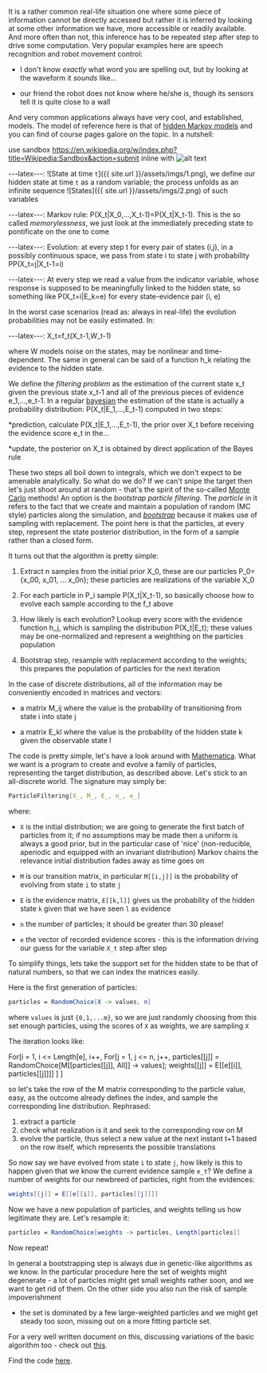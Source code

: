 It is a rather common real-life situation one where some piece of information cannot be directly accessed but rather it is inferred by looking at some other information we have, more accessible or
 readily available. And more often than not, this inference has to be repeated step after step to drive some computation. Very popular examples here are speech recognition and robot movement control:

* I don't know *exactly* what word you are spelling out, but by looking at the waveform it *sounds* like...

* our friend the robot does not know where he/she is, though its sensors tell it is quite close to a wall

 And very common applications always have very cool, and established, models. The model of reference here is that of [hidden Markov models](https://en.wikipedia.org/wiki/Hidden_Markov_model) and you
 can find of course pages galore on the topic. In a nutshell:

use sandbox https://en.wikipedia.org/w/index.php?title=Wikipedia:Sandbox&action=submit
inline with ![alt text](http://monosnap.com/image/bOcxxxxLGF.png "Title")

---latex---: ![State at time `t`]({{ site.url }}/assets/imgs/1.png), we define our hidden state at time `t` as a random variable; the process unfolds as an infinite sequence ![States]({{ site.url }}/assets/imgs/2.png) of such variables 
 
---latex---: Markov rule: P(X_t|X_0,...,X_t-1)=P(X_t|X_t-1). This is the so called *memorylessness*, we just look at the immediately preceding state to pontificate on the one to come

---latex---: Evolution: at every step t for every pair of states (i,j), in a possibly continuous space, we pass from state i to state j with probability PP(X_t=j|X_t-1=i)

---latex---: At every step we read a value from the indicator variable, whose response is supposed to be meaningfully linked to the hidden state, so something like P(X_t=i|E_k=e) for every state-evidence pair (i, e)

In the worst case scenarios (read as: always in real-life) the evolution probabilities may not be easily estimated. In:

---latex---: X_t=f_t(X_t-1,W_t-1)

where W models noise on the states, may be nonlinear and time-dependent. The same in general can be said of a function h_k relating the evidence to the hidden state.

We define the *filtering problem* as the estimation of the current state x_t given the previous state x_t-1 and all of the previous pieces of evidence e_1,...,e_t-1. In a regular
[bayesian](https://en.wikipedia.org/wiki/Bayes_theorem) the estimation of the state is actually a probability distribution:
P(X_t|E_1,...,E_t-1)
computed in two steps:

*prediction, calculate P(X_t|E_1,...,E_t-1), the prior over X_t before receiving the evidence score e_t in the...

*update, the posterior on X_t is obtained by direct application of the Bayes rule

These two steps all boil down to integrals, which we don't expect to be amenable analytically. So what do we do? If we can't snipe the target then let's just shoot around at random - that's the
spirit of the so-called [Monte Carlo](https://en.wikipedia.org/wiki/Monte_Carlo_method) methods! An option is the *bootstrap particle filtering*. The *particle* in it refers to the fact that we
create and maintain a population of random (MC style) particles along the simulation, and [*bootstrap*](https://en.wikipedia.org/wiki/Bootstrapping_(statistics)) because it makes use of sampling
with replacement. The point here is that the particles, at every step, represent the state posterior distribution, in the form of a sample rather than a closed form.

It turns out that the algorithm is pretty simple:

1. Extract n samples from the initial prior X_0, these are our particles P_0={x_00, x_01, ... x_0n}; these particles are realizations of the variable X_0

2. For each particle in P_i sample P(X_t|X_t-1), so basically choose how to evolve each sample according to the f_t above

3. How likely is each evolution? Lookup every score with the evidence function h_j, which is sampling the distribution P(X_t|E_t); these values may be one-normalized and represent a weighthing on
the particles population

4. Bootstrap step, resample with replacement according to the weights; this prepares the population of particles for the next iteration

In the case of discrete distributions, all of the information may be conveniently encoded in matrices and vectors:

* a matrix M_ij where the value is the probability of transitioning from state i into state j

* a matrix E_kl where the value is the probability of the hidden state k given the observable state l

The code is pretty simple, let's have a look around with [Mathematica](https://www.wolfram.com/mathematica). What we want is a program to create and evolve a family of particles, representing the
target distribution, as described above. Let's stick to an all-discrete world. The signature may simply be:

```mathematica
ParticleFiltering[X_, M_, E_, n_, e_]
```

where:

* `X` is the initial distribution; we are going to generate the first batch of particles from it; if no assumptions may be made then a uniform is always a good prior, but in the particular case of
'nice' (non-reducible, aperiodic and equipped with an invariant distribution) Markov chains the relevance initial distribution fades away as time goes on 

* `M` is our transition matrix, in particular `M[[i,j]]` is the probability of evolving from state `i` to state `j`

* `E` is the evidence matrix, `E[[k,l]]` gives us the probability of the hidden state `k` given that we have seen `l` as evidence

* `n` the number of particles; it should be greater than 30 please!

* `e` the vector of recorded evidence scores - this is the information driving our guess for the variable `X_t` step after step

To simplify things, lets take the support set for the hidden state to be that of natural numbers, so that we can index the matrices easily.

Here is the first generation of particles:

```mathematica
particles = RandomChoice[X -> values, n]
```

where `values` is just `{0,1,...m}`, so we are just randomly choosing from this set enough particles, using the scores of `X` as weights, we are sampling `X`

The iteration looks like:


For[i = 1, i <= Length[e], i++,
 For[j = 1, j <= n, j++,
  particles[[j]] = RandomChoice[M[[particles[[j]], All]] -> values];
  weights[[j]] = E[[e[[i]], particles[[j]]]]
 ]
]

so let's take the row of the M matrix corresponding to the particle value, easy, as the outcome already defines the index, and sample the corresponding line distribution. Rephrased:

1. extract a particle
2. check what realization is it and seek to the corresponding row on M
3. evolve the particle, thus select a new value at the next instant t+1 based on the row itself, which represents the possible translations

So now say we have evolved from state `i` to state `j`, how likely is this to happen given that we know the current evidence sample `e_t`? We define a number of weights for our newbreed of particles,
right from the evidences:

```mathematica
weights[[j]] = E[[e[[i]], particles[[j]]]]
```

Now we have a new population of particles, and weights telling us how legitimate they are. Let's resample it:

```mathematica
particles = RandomChoice[weights -> particles, Length[particles]]
```

Now repeat!

In general a bootstrapping step is always due in genetic-like algorithms as we know. In the particular procedure here the set of weights might degenerate - a lot of particles might get small weights
rather soon, and we want to get rid of them. On the other side you also run the risk of sample impoverishment
- the set is dominated by a few large-weighted particles and we might get steady too soon, missing out on a more fitting particle set.

For a very well written document on this, discussing variations of the basic algorithm too - check out [this](http://www.cns.nyu.edu/~eorhan/notes/particle-filtering.pdf).

Find the code [here](https://github.com/rvvincelli/pdm/blob/master/ParticleFiltering.nb).
